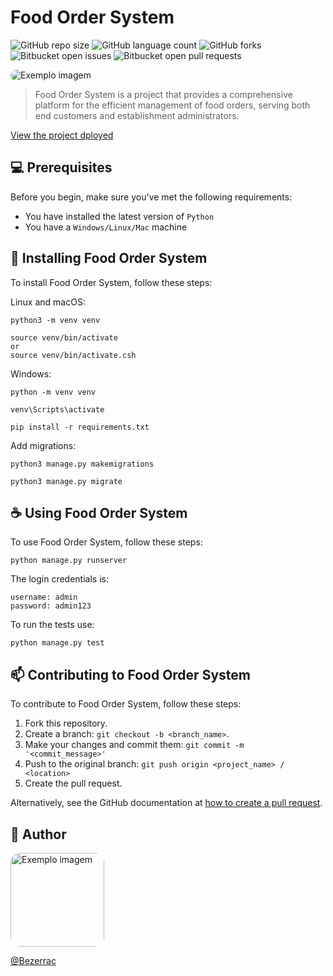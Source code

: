 # Food Order System

![GitHub repo size](https://img.shields.io/github/repo-size/BezerraC/FoodOrderSystem?style=for-the-badge)
![GitHub language count](https://img.shields.io/github/languages/count/BezerraC/FoodOrderSystem?style=for-the-badge)
![GitHub forks](https://img.shields.io/github/forks/BezerraC/FoodOrderSystem?style=for-the-badge)
![Bitbucket open issues](https://img.shields.io/bitbucket/issues/BezerraC/FoodOrderSystem?style=for-the-badge)
![Bitbucket open pull requests](https://img.shields.io/bitbucket/pr-raw/BezerraC/FoodOrderSystem?style=for-the-badge)

<img src="https://i.ibb.co/JQ55gBM/food-order-system.png" style="border-radius:15px;" alt="Exemplo imagem">

> Food Order System is a project that provides a comprehensive platform for the efficient management of food orders, serving both end customers and establishment administrators.

[View the project dployed](https://food-order-system-sooty.vercel.app/)

## 💻 Prerequisites

Before you begin, make sure you've met the following requirements:

- You have installed the latest version of `Python`
- You have a `Windows/Linux/Mac` machine

## 🚀 Installing Food Order System

To install Food Order System, follow these steps:

Linux and macOS:

```
python3 -m venv venv

source venv/bin/activate
or
source venv/bin/activate.csh
```

Windows:

```
python -m venv venv

venv\Scripts\activate

pip install -r requirements.txt
```

Add migrations:

```
python3 manage.py makemigrations

python3 manage.py migrate
```

## ☕ Using Food Order System

To use Food Order System, follow these steps:

```
python manage.py runserver
```

The login credentials is:

```
username: admin
password: admin123
```

To run the tests use:

```
python manage.py test
```

## 📫 Contributing to Food Order System

To contribute to Food Order System, follow these steps:

1. Fork this repository.
2. Create a branch: `git checkout -b <branch_name>`.
3. Make your changes and commit them: `git commit -m '<commit_message>'`
4. Push to the original branch: `git push origin <project_name> / <location>`
5. Create the pull request.

Alternatively, see the GitHub documentation at [how to create a pull request](https://help.github.com/en/github/collaborating-with-issues-and-pull-requests/creating-a-pull-request).

## 📝 Author

<img src="https://avatars.githubusercontent.com/u/41126326?v=4" width="150" style="border-radius:15px;" alt="Exemplo imagem">

[@Bezerrac](https://github.com/BezerraC)
